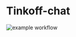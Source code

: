 # Tinkoff-chat
![example workflow](https://github.com/isp13/Tinkoff-chat/blob/homework14/.github/workflows/.github.yml/badge.svg)
